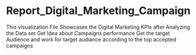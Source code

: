 # Report_Digital_Marketing_Campaign
This visualization File Showcases the Digital Marketing KPIs after Analyzing the Data set 
Get Idea about Campaigns performance
Get the target Audience and work for target audiance according to the top accepted campaigns
